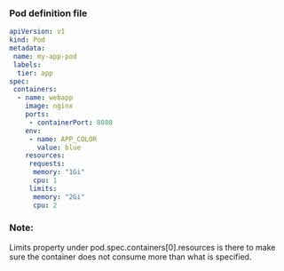 ### Pod definition file
```yaml
apiVersion: v1
kind: Pod
metadata:
 name: my-app-pod
 labels:
  tier: app
spec:
 containers:
  - name: webapp
    image: nginx
    ports:
     - containerPort: 8080
    env:
     - name: APP_COLOR
       value: blue
    resources:
     requests:
      memory: "1Gi"
      cpu: 1
     limits:
      memory: "2Gi"
      cpu: 2
```
### Note:
Limits property under pod.spec.containers[0].resources is there to make sure the container does not consume more than what is specified.

